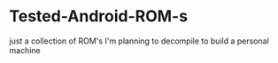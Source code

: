 # Tested-Android-ROM-s
just a collection of ROM's I'm planning to decompile to build a personal  machine

